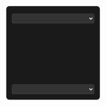 <div style="
  width: 220px;
  height: 220px;
  background: #1a1a1a;
  padding: 15px;
  border-radius: 8px;
  font-family: Arial, sans-serif;
  display: flex;
  flex-direction: column;
  justify-content: space-between;
">
  <!-- Top Clock -->
  <div style="text-align: center;">
    <div id="clock1" style="font-size: 24px; color: #ffcc00; font-weight: bold; margin-bottom: 5px;"></div>
    <select id="timezone1" style="
      background: #333;
      color: #fff;
      border: 1px solid #444;
      padding: 5px;
      border-radius: 4px;
      width: 100%;
      font-size: 11px;
    "></select>
  </div>
  
  <!-- Bottom Clock -->
  <div style="text-align: center;">
    <div id="clock2" style="font-size: 24px; color: #ffcc00; font-weight: bold; margin-bottom: 5px;"></div>
    <select id="timezone2" style="
      background: #333;
      color: #fff;
      border: 1px solid #444;
      padding: 5px;
      border-radius: 4px;
      width: 100%;
      font-size: 11px;
    "></select>
  </div>
</div>

<script>
// Complete worldwide timezone list
const timezones = [
  {id: "local", name: "Local Time"},
  {id: "Etc/GMT+12", name: "GMT-12:00 (International Date Line West)"},
  {id: "Pacific/Midway", name: "GMT-11:00 (Midway Island)"},
  {id: "Pacific/Honolulu", name: "GMT-10:00 (Hawaii)"},
  {id: "America/Anchorage", name: "GMT-09:00 (Alaska)"},
  {id: "America/Los_Angeles", name: "GMT-08:00 (Pacific Time)"},
  {id: "America/Denver", name: "GMT-07:00 (Mountain Time)"},
  {id: "America/Chicago", name: "GMT-06:00 (Central Time)"},
  {id: "America/New_York", name: "GMT-05:00 (Eastern Time)"},
  {id: "America/Halifax", name: "GMT-04:00 (Atlantic Time)"},
  {id: "America/St_Johns", name: "GMT-03:30 (Newfoundland)"},
  {id: "America/Sao_Paulo", name: "GMT-03:00 (São Paulo)"},
  {id: "America/Noronha", name: "GMT-02:00 (Fernando de Noronha)"},
  {id: "Atlantic/Cape_Verde", name: "GMT-01:00 (Cape Verde)"},
  {id: "Europe/London", name: "GMT+00:00 (London)"},
  {id: "Europe/Paris", name: "GMT+01:00 (Paris)"},
  {id: "Europe/Helsinki", name: "GMT+02:00 (Helsinki)"},
  {id: "Europe/Moscow", name: "GMT+03:00 (Moscow)"},
  {id: "Asia/Dubai", name: "GMT+04:00 (Dubai)"},
  {id: "Asia/Karachi", name: "GMT+05:00 (Karachi)"},
  {id: "Asia/Dhaka", name: "GMT+06:00 (Dhaka)"},
  {id: "Asia/Bangkok", name: "GMT+07:00 (Bangkok)"},
  {id: "Asia/Shanghai", name: "GMT+08:00 (Beijing)"},
  {id: "Asia/Tokyo", name: "GMT+09:00 (Tokyo)"},
  {id: "Australia/Sydney", name: "GMT+10:00 (Sydney)"},
  {id: "Pacific/Noumea", name: "GMT+11:00 (New Caledonia)"},
  {id: "Pacific/Auckland", name: "GMT+12:00 (Auckland)"},
  {id: "Pacific/Tongatapu", name: "GMT+13:00 (Tongatapu)"},
  {id: "Pacific/Kiritimati", name: "GMT+14:00 (Kiritimati)"}
];

function populateTimezones() {
  const select1 = document.getElementById('timezone1');
  const select2 = document.getElementById('timezone2');
  
  timezones.forEach(tz => {
    const option = document.createElement('option');
    option.value = tz.id;
    option.textContent = tz.name;
    select1.appendChild(option.cloneNode(true));
    select2.appendChild(option);
  });
  
  // Set default selections
  select1.value = "local";
  select2.value = "Europe/London";
}

function updateClocks() {
  const options = {
    timeStyle: 'medium',
    hour12: true
  };
  
  // Clock 1
  const tz1 = document.getElementById('timezone1').value;
  const clock1 = document.getElementById('clock1');
  clock1.textContent = tz1 === 'local' 
    ? new Date().toLocaleTimeString('en-US', options)
    : new Date().toLocaleTimeString('en-US', {...options, timeZone: tz1});
  
  // Clock 2
  const tz2 = document.getElementById('timezone2').value;
  const clock2 = document.getElementById('clock2');
  clock2.textContent = tz2 === 'local' 
    ? new Date().toLocaleTimeString('en-US', options)
    : new Date().toLocaleTimeString('en-US', {...options, timeZone: tz2});
}

// Initialize
populateTimezones();
updateClocks();
setInterval(updateClocks, 1000);

// Update when timezone changes
document.getElementById('timezone1').addEventListener('change', updateClocks);
document.getElementById('timezone2').addEventListener('change', updateClocks);
</script>
